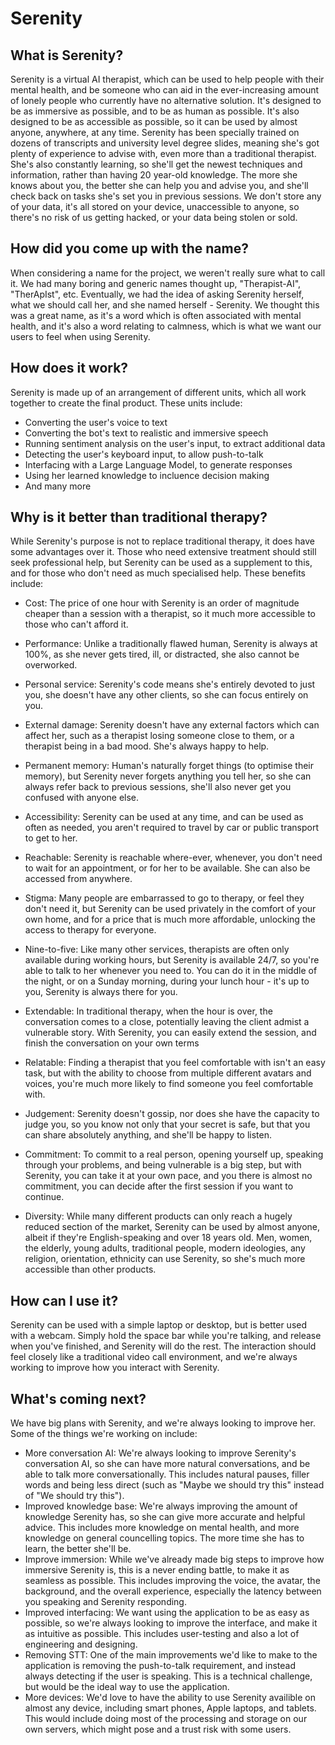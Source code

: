 # Serenity

## What is Serenity?

Serenity is a virtual AI therapist, which can be used to help people with their mental health, and be someone who can aid in the ever-increasing amount of lonely people who currently have no alternative solution. It's designed to be as immersive as possible, and to be as human as possible. It's also designed to be as accessible as possible, so it can be used by almost anyone, anywhere, at any time.
Serenity has been specially trained on dozens of transcripts and university level degree slides, meaning she's got plenty of experience to advise with, even more than a traditional therapist. She's also constantly learning, so she'll get the newest techniques and information, rather than having 20 year-old knowledge.
The more she knows about you, the better she can help you and advise you, and she'll check back on tasks she's set you in previous sessions.
We don't store any of your data, it's all stored on your device, unaccessible to anyone, so there's no risk of us getting hacked, or your data being stolen or sold.

## How did you come up with the name?

When considering a name for the project, we weren't really sure what to call it. We had many boring and generic names thought up, "Therapist-AI", "TherApIst", etc.
Eventually, we had the idea of asking Serenity herself, what we should call her, and she named herself - Serenity. We thought this was a great name, as it's a word which is often associated with mental health, and it's also a word relating to calmness, which is what we want our users to feel when using Serenity.

## How does it work?

Serenity is made up of an arrangement of different units, which all work together to create the final product. These units include:

- Converting the user's voice to text
- Converting the bot's text to realistic and immersive speech
- Running sentiment analysis on the user's input, to extract additional data
- Detecting the user's keyboard input, to allow push-to-talk
- Interfacing with a Large Language Model, to generate responses
- Using her learned knowledge to incluence decision making
- And many more

## Why is it better than traditional therapy?

While Serenity's purpose is not to replace traditional therapy, it does have some advantages over it. Those who need extensive treatment should still seek professional help, but Serenity can be used as a supplement to this, and for those who don't need as much specialised help. These benefits include:

- Cost: The price of one hour with Serenity is an order of magnitude cheaper than a session with a therapist, so it much more accessible to those who can't afford it.
- Performance: Unlike a traditionally flawed human, Serenity is always at 100%, as she never gets tired, ill, or distracted, she also cannot be overworked.
- Personal service: Serenity's code means she's entirely devoted to just you, she doesn't have any other clients, so she can focus entirely on you.
- External damage: Serenity doesn't have any external factors which can affect her, such as a therapist losing someone close to them, or a therapist being in a bad mood. She's always happy to help.
- Permanent memory: Human's naturally forget things (to optimise their memory), but Serenity never forgets anything you tell her, so she can always refer back to previous sessions, she'll also never get you confused with anyone else.
- Accessibility: Serenity can be used at any time, and can be used as often as needed, you aren't required to travel by car or public transport to get to her.
- Reachable: Serenity is reachable where-ever, whenever, you don't need to wait for an appointment, or for her to be available. She can also be accessed from anywhere.
- Stigma: Many people are embarrassed to go to therapy, or feel they don't need it, but Serenity can be used privately in the comfort of your own home, and for a price that is much more affordable, unlocking the access to therapy for everyone.
- Nine-to-five: Like many other services, therapists are often only available during working hours, but Serenity is available 24/7, so you're able to talk to her whenever you need to. You can do it in the middle of the night, or on a Sunday morning, during your lunch hour - it's up to you, Serenity is always there for you.
- Extendable: In traditional therapy, when the hour is over, the conversation comes to a close, potentially leaving the client admist a vulnerable story. With Serenity, you can easily extend the session, and finish the conversation on your own terms
- Relatable: Finding a therapist that you feel comfortable with isn't an easy task, but with the ability to choose from multiple different avatars and voices, you're much more likely to find someone you feel comfortable with.
- Judgement: Serenity doesn't gossip, nor does she have the capacity to judge you, so you know not only that your secret is safe, but that you can share absolutely anything, and she'll be happy to listen.
- Commitment: To commit to a real person, opening yourself up, speaking through your problems, and being vulnerable is a big step, but with Serenity, you can take it at your own pace, and you there is almost no commitment, you can decide after the first session if you want to continue.

- Diversity: While many different products can only reach a hugely reduced section of the market, Serenity can be used by almost anyone, albeit if they're English-speaking and over 18 years old. Men, women, the elderly, young adults, traditional people, modern ideologies, any religion, orientation, ethnicity can use Serenity, so she's much more accessible than other products.

## How can I use it?

Serenity can be used with a simple laptop or desktop, but is better used with a webcam. Simply hold the space bar while you're talking, and release when you've finished, and Serenity will do the rest. The interaction should feel closely like a traditional video call environment, and we're always working to improve how you interact with Serenity.

## What's coming next?

We have big plans with Serenity, and we're always looking to improve her. Some of the things we're working on include:

- More conversation AI: We're always looking to improve Serenity's conversation AI, so she can have more natural conversations, and be able to talk more conversationally. This includes natural pauses, filler words and being less direct (such as "Maybe we should try this" instead of "We should try this").
- Improved knowledge base: We're always improving the amount of knowledge Serenity has, so she can give more accurate and helpful advice. This includes more knowledge on mental health, and more knowledge on general councelling topics. The more time she has to learn, the better she'll be.
- Improve immersion: While we've already made big steps to improve how immersive Serenity is, this is a never ending battle, to make it as seamless as possible. This includes improving the voice, the avatar, the background, and the overall experience, especially the latency between you speaking and Serenity responding.
- Improved interfacing: We want using the application to be as easy as possible, so we're always looking to improve the interface, and make it as intuitive as possible. This includes user-testing and also a lot of engineering and designing.
- Removing STT: One of the main improvements we'd like to make to the application is removing the push-to-talk requirement, and instead always detecting if the user is speaking. This is a technical challenge, but would be the ideal way to use the application.
- More devices: We'd love to have the ability to use Serenity availible on almost any device, including smart phones, Apple laptops, and tablets. This would include doing most of the processing and storage on our own servers, which might pose and a trust risk with some users.
